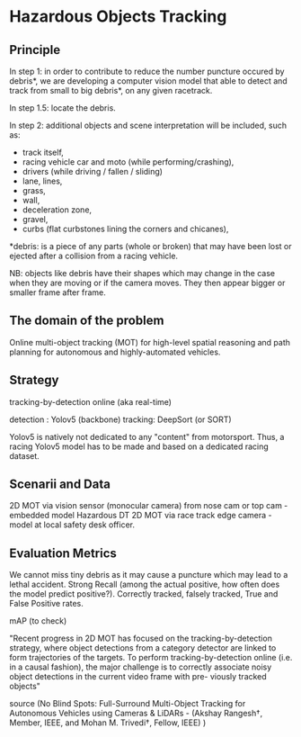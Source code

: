 # Hazardous Objects Tracking

## Principle
In step 1: in order to contribute to reduce the number puncture occured by debris*, we are developing a computer vision model that able to detect and track from small to big debris*, on any given racetrack.

In step 1.5: locate the debris.

In step 2: additional objects and scene interpretation will be included, such as:
- track itself,
- racing vehicle car and moto (while performing/crashing),
- drivers (while driving / fallen / sliding)
- lane, lines,
- grass,
- wall,
- deceleration zone,
- gravel,
- curbs (flat curbstones lining the corners and chicanes),

*debris: is a piece of any parts (whole or broken) that may have been lost or ejected after a collision from a racing vehicle.

NB: objects like debris have their shapes which may change in the case when they are moving or if the camera moves.
They then appear bigger or smaller frame after frame.

## The domain of the problem
Online multi-object tracking (MOT) for high-level spatial reasoning and path planning for autonomous and highly-automated vehicles.

## Strategy
tracking-by-detection online (aka real-time)

detection : Yolov5 (backbone)
tracking: DeepSort (or SORT)

Yolov5 is natively not dedicated to any "content" from motorsport.
Thus, a racing Yolov5 model has to be made and based on a dedicated racing dataset.

## Scenarii and Data

2D MOT via vision sensor (monocular camera) from nose cam or top cam -  embedded model Hazardous DT
2D MOT via race track edge camera - model at local safety desk officer.

## Evaluation Metrics
 We cannot miss tiny debris as it may cause a puncture which may lead to a lethal accident.
Strong Recall (among the actual positive, how often does the model predict positive?).
Correctly tracked, falsely tracked, True and False Positive rates.


mAP (to check)


"Recent progress in 2D MOT has focused on the tracking-by-detection strategy, where object detections from a category detector are linked to form trajectories of the targets. To perform tracking-by-detection online (i.e. in a causal fashion), the major challenge is to correctly associate noisy object detections in the current video frame with pre- viously tracked objects"

source (No Blind Spots: Full-Surround Multi-Object Tracking for Autonomous Vehicles using Cameras & LiDARs - (Akshay Rangesh†, Member, IEEE, and Mohan M. Trivedi†, Fellow, IEEE) )
